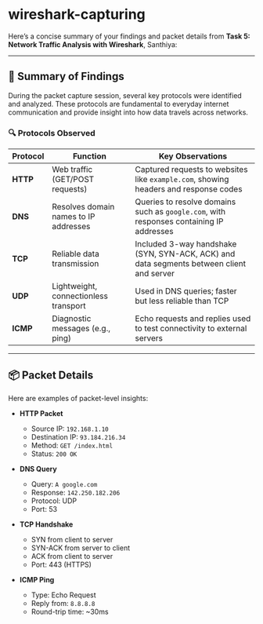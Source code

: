 # wireshark-capturing
Here’s a concise summary of your findings and packet details from **Task 5: Network Traffic Analysis with Wireshark**, Santhiya:

---

## 🧾 Summary of Findings

During the packet capture session, several key protocols were identified and analyzed. These protocols are fundamental to everyday internet communication and provide insight into how data travels across networks.

### 🔍 Protocols Observed

| Protocol | Function | Key Observations |
|---------|----------|------------------|
| **HTTP** | Web traffic (GET/POST requests) | Captured requests to websites like `example.com`, showing headers and response codes |
| **DNS** | Resolves domain names to IP addresses | Queries to resolve domains such as `google.com`, with responses containing IP addresses |
| **TCP** | Reliable data transmission | Included 3-way handshake (SYN, SYN-ACK, ACK) and data segments between client and server |
| **UDP** | Lightweight, connectionless transport | Used in DNS queries; faster but less reliable than TCP |
| **ICMP** | Diagnostic messages (e.g., ping) | Echo requests and replies used to test connectivity to external servers |

---

## 📦 Packet Details

Here are examples of packet-level insights:

- **HTTP Packet**
  - Source IP: `192.168.1.10`
  - Destination IP: `93.184.216.34`
  - Method: `GET /index.html`
  - Status: `200 OK`

- **DNS Query**
  - Query: `A google.com`
  - Response: `142.250.182.206`
  - Protocol: UDP
  - Port: 53

- **TCP Handshake**
  - SYN from client to server
  - SYN-ACK from server to client
  - ACK from client to server
  - Port: 443 (HTTPS)

- **ICMP Ping**
  - Type: Echo Request
  - Reply from: `8.8.8.8`
  - Round-trip time: ~30ms
